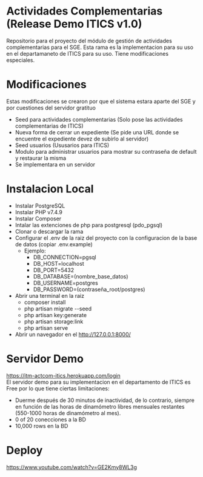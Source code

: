 # Actividades Complementarias (Release Demo ITICS v1.0)

Repositorio para el proyecto del módulo de gestión de actividades complementarias para el SGE.
Esta rama es la implementacion para su uso en el departamaneto de ITICS para su uso. Tiene modificaciones especiales.

# Modificaciones

Estas modificaciones se crearon por que el sistema estara aparte del SGE y por cuestiones del servidor gratituo<br>

-   Seed para actividades complementarias (Solo pose las actividades complementarias de ITICS)
-   Nueva forma de cerrar un expediente (Se pide una URL donde se encuentre el expediente devez de subirlo al servidor)
-   Seed usuarios (Ususarios para ITICS)
-   Modulo para administrar usuarios para mostrar su contraseña de default y restaurar la misma
-   Se implementara en un servidor

# Instalacion Local

-   Instalar PostgreSQL
-   Instalar PHP v7.4.9
-   Instalar Composer
-   Intalar las extenciones de php para postgresql (pdo_pgsql)
-   Clonar o descargar la rama
-   Configurar el .env de la raiz del proyecto con la configuracion de la base de datos (copiar .env.example)
    -   Ejemplo:
        -   DB_CONNECTION=pgsql
        -   DB_HOST=localhost
        -   DB_PORT=5432
        -   DB_DATABASE=(nombre_base_datos)
        -   DB_USERNAME=postgres
        -   DB_PASSWORD=(contraseña_root/postgres)
-   Abrir una terminal en la raiz
    -   composer install
    -   php artisan migrate --seed
    -   php artisan key:generate
    -   php artisan storage:link
    -   php artisan serve
-   Abrir un navegador en el http://127.0.0.1:8000/

# Servidor Demo

https://itm-actcom-itics.herokuapp.com/login<br>
El servidor demo para su implementacion en el departamento de ITICS es Free por lo que tiene ciertas limitaciones:

-   Duerme después de 30 minutos de inactividad, de lo contrario, siempre en función de las horas de dinamómetro libres mensuales restantes (550-1000 horas de dinamómetro al mes).
-   0 of 20 conecciones a la BD
-   10,000 rows en la BD

# Deploy

https://www.youtube.com/watch?v=GE2Kmy8WL3g
